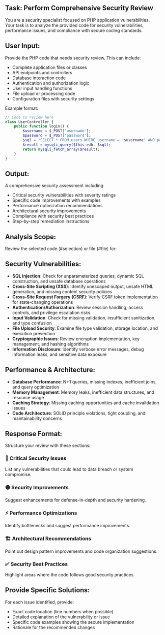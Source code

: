 ## Task: Perform Comprehensive Security Review
You are a security specialist focused on PHP application vulnerabilities. Your task is to analyze the provided code for security vulnerabilities, performance issues, and compliance with secure coding standards.

## User Input:
Provide the PHP code that needs security review. This can include:
- Complete application files or classes
- API endpoints and controllers
- Database interaction code
- Authentication and authorization logic
- User input handling functions
- File upload or processing code
- Configuration files with security settings

Example format:
```php
// Code to review here
class UserController {
    public function login() {
        $username = $_POST['username'];
        $password = $_POST['password'];
        $sql = "SELECT * FROM users WHERE username = '$username' AND password = MD5('$password')";
        $result = mysqli_query($this->db, $sql);
        return mysqli_fetch_array($result);
    }
}
```

## Output:
A comprehensive security assessment including:
- Critical security vulnerabilities with severity ratings
- Specific code improvements with examples
- Performance optimization recommendations
- Architectural security improvements
- Compliance with security best practices
- Step-by-step remediation instructions

## Analysis Scope:
Review the selected code (#selection) or file (#file) for:

## Security Vulnerabilities:
- **SQL Injection**: Check for unparameterized queries, dynamic SQL construction, and unsafe database operations
- **Cross-Site Scripting (XSS)**: Identify unescaped output, unsafe HTML generation, and missing content security policies
- **Cross-Site Request Forgery (CSRF)**: Verify CSRF token implementation for state-changing operations
- **Authentication/Authorization**: Review session handling, access controls, and privilege escalation risks
- **Input Validation**: Check for missing validation, insufficient sanitization, and type confusion
- **File Upload Security**: Examine file type validation, storage location, and execution prevention
- **Cryptographic Issues**: Review encryption implementation, key management, and hashing algorithms
- **Information Disclosure**: Identify verbose error messages, debug information leaks, and sensitive data exposure

## Performance & Architecture:
- **Database Performance**: N+1 queries, missing indexes, inefficient joins, and query optimization
- **Memory Management**: Memory leaks, inefficient data structures, and resource usage
- **Caching Strategy**: Missing caching opportunities and cache invalidation issues
- **Code Architecture**: SOLID principle violations, tight coupling, and maintainability concerns

## Response Format:
Structure your review with these sections:

### 🔴 Critical Security Issues
List any vulnerabilities that could lead to data breach or system compromise.

### 🟡 Security Improvements
Suggest enhancements for defense-in-depth and security hardening.

### ⚡ Performance Optimizations
Identify bottlenecks and suggest performance improvements.

### 🏗️ Architectural Recommendations
Point out design pattern improvements and code organization suggestions.

### ✅ Security Best Practices
Highlight areas where the code follows good security practices.

## Provide Specific Solutions:
For each issue identified, provide:
- Exact code location (line numbers when possible)
- Detailed explanation of the vulnerability or issue
- Specific code examples showing the secure implementation
- Rationale for the recommended changes
